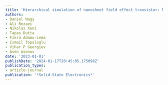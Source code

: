 ```yaml
---
title: 'Hierarchical simulation of nanosheet field effect transistor: NESS flow'
authors:
- Daniel Nagy
- Ali Rezaei
- Nikolas Xeni
- Tapas Dutta
- Fikru Adamu-Lema
- Ismail Topaloglu
- Vihar P Georgiev
- Asen Asenov
date: '2023-01-01'
publishDate: '2024-01-17T20:45:05.175098Z'
publication_types:
- article-journal
publication: '*Solid-State Electronics*'
---
```

